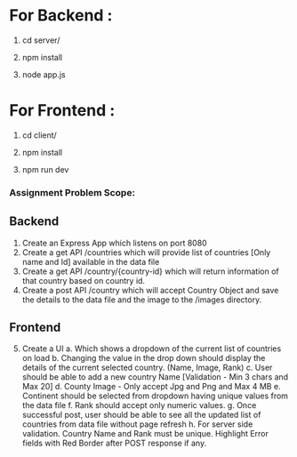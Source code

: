 # For Backend :

1. cd server/

2. npm install 

3. node app.js


# For Frontend :

1. cd client/

2. npm install 

3. npm run dev

### Assignment Problem Scope:

## Backend

1. Create an Express App which listens on port 8080
2. Create a get API /countries which will provide list of countries [Only name and Id]
available in the data file
3. Create a get API /country/{country-id} which will return information of that country
based on country id.
4. Create a post API /country which will accept Country Object and save the details to the
data file and the image to the /images directory.

## Frontend

5. Create a UI
a. Which shows a dropdown of the current list of countries on load
b. Changing the value in the drop down should display the details of the current
selected country. (Name, Image, Rank)
c. User should be able to add a new country Name [Validation - Min 3 chars and
Max 20]
d. County Image - Only accept Jpg and Png and Max 4 MB
e. Continent should be selected from dropdown having unique values from the data
file
f.
Rank should accept only numeric values.
g. Once successful post, user should be able to see all the updated list of countries
from data file without page refresh
h. For server side validation. Country Name and Rank must be unique. Highlight
Error fields with Red Border after POST response if any.

